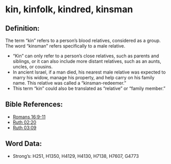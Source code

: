# kin, kinfolk, kindred, kinsman

## Definition:

The term “kin” refers to a person’s blood relatives, considered as a group. The word “kinsman” refers specifically to a male relative.

* “Kin” can only refer to a person’s close relatives, such as parents and siblings, or it can also include more distant relatives, such as an aunts, uncles, or cousins.
* In ancient Israel, if a man died, his nearest male relative was expected to marry his widow, manage his property, and help carry on his family name. This relative was called a “kinsman-redeemer.”
* This term “kin” could also be translated as “relative” or “family member.”

## Bible References:

* [Romans 16:9-11](rc://en/tn/help/rom/16/09)
* [Ruth 02:20](rc://en/tn/help/rut/02/20)
* [Ruth 03:09](rc://en/tn/help/rut/03/09)

## Word Data:

* Strong’s: H251, H1350, H4129, H4130, H7138, H7607, G4773

